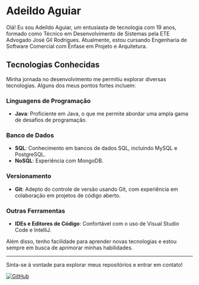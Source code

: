 # Adeildo Aguiar

Olá! Eu sou Adeildo Aguiar, um entusiasta de tecnologia com 19 anos, formado como Técnico em Desenvolvimento de Sistemas pela ETE Advogado José Gil Rodrigues. Atualmente, estou cursando Engenharia de Software Comercial com Ênfase em Projeto e Arquitetura.

## Tecnologias Conhecidas

Minha jornada no desenvolvimento me permitiu explorar diversas tecnologias. Alguns dos meus pontos fortes incluem:

### Linguagens de Programação
- **Java**: Proficiente em Java, o que me permite abordar uma ampla gama de desafios de programação.

### Banco de Dados
- **SQL**: Conhecimento em bancos de dados SQL, incluindo MySQL e PostgreSQL.
- **NoSQL**: Experiência com MongoDB.

### Versionamento
- **Git**: Adepto do controle de versão usando Git, com experiência em colaboração em projetos de código aberto.

### Outras Ferramentas
- **IDEs e Editores de Código**: Confortável com o uso de Visual Studio Code e IntelliJ.

Além disso, tenho facilidade para aprender novas tecnologias e estou sempre em busca de aprimorar minhas habilidades.

---

Sinta-se à vontade para explorar meus repositórios e entrar em contato!

[![GitHub](https://img.shields.io/badge/GitHub-Connect-black)](https://github.com/AdeildoAguia)




